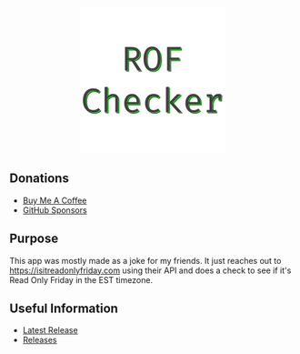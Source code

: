 <p align="center"> <img src="readonlyfridaychecker/src/readonlyfridaychecker/resources/images/read_only_friday_checker-256.png" /> </p>

## Donations

- [Buy Me A Coffee](https://www.buymeacoffee.com/KingKairos)
- [GitHub Sponsors](https://github.com/sponsors/melvinquick)

## Purpose

This app was mostly made as a joke for my friends. It just reaches out to https://isitreadonlyfriday.com using their API and does a check to see if it's Read Only Friday in the EST timezone.

## Useful Information

- [Latest Release](https://codeberg.org/melvinquick/read_only_friday_checker/releases/latest)
- [Releases](https://codeberg.org/melvinquick/read_only_friday_checker/releases)
